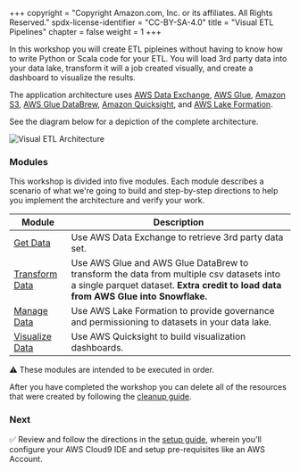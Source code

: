 +++
copyright = "Copyright Amazon.com, Inc. or its affiliates. All Rights Reserved."
spdx-license-identifier = "CC-BY-SA-4.0"
title = "Visual ETL Pipelines"
chapter = false
weight = 1
+++

In this workshop you will create ETL pipleines without having to know how to write Python or Scala code for your ETL. You will load 3rd party data into your data lake, transform it will a job created visually, and create a dashboard to visualize the results. 

The application architecture uses [AWS Data Exchange][data-exchange], [AWS Glue][glue], [Amazon S3][s3], [AWS Glue DataBrew][databrew], [Amazon Quicksight][quicksight], and [AWS Lake Formation][lake-formation].

See the diagram below for a depiction of the complete architecture.

![Visual ETL Architecture](images/architecture.png)

### Modules

This workshop is divided into five modules. Each module describes a scenario of
what we're going to build and step-by-step directions to help you implement the
architecture and verify your work.

| Module | Description |
| ---------------- | -------------------------------------------------------- |
| [Get Data][get-data] | Use AWS Data Exchange to retrieve 3rd party data set. |
| [Transform Data][transform-data] | Use AWS Glue and AWS Glue DataBrew to transform the data from multiple csv datasets into a single parquet dataset. **Extra credit to load data from AWS Glue into Snowflake.** |
| [Manage Data][manage-data] | Use AWS Lake Formation to provide governance and permissioning to datasets in your data lake. |
| [Visualize Data][visualize-data] | Use AWS Quicksight to build visualization dashboards. |

:warning: These modules are intended to be executed in order.

After you have completed the workshop you can delete all of the resources that were created by following the [cleanup guide][cleanup].

### Next

:white_check_mark: Review and follow the directions in the [setup guide][setup],
wherein you'll configure your AWS Cloud9 IDE and setup pre-requisites like an
AWS Account.

[data-exchange]: https://aws.amazon.com/data-exchange/
[glue]: https://aws.amazon.com/glue/
[databrew]: https://aws.amazon.com/glue/features/databrew/
[quicksight]: https://aws.amazon.com/quicksight/
[lake-formation]: https://aws.amazon.com/lake-formation/
[s3]: https://aws.amazon.com/s3/
[setup]: setup
[get-data]: getdata
[transform-data]: transformdata
[manage-data]: managedata
[visualize-data]: visualizedata
[cleanup]: cleanup
